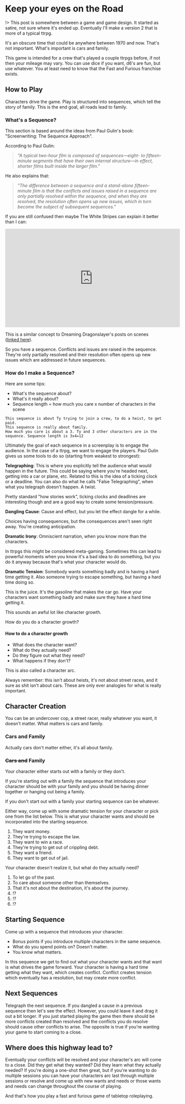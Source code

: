# Keep your eyes on the Road

!> This post is somewhere between a game and game design. It started as satire, not sure where it's ended up. Eventually I'll make a version 2 that is more of a typical ttrpg.

It's an obscure time that could be anywhere between 1970 and now. That's not important. What's important is cars and family.

This game is intended for a crew that's played a couple ttrpgs before, if not then your mileage may vary. You can use dice if you want, d6's are fun, but use whatever. You at least need to know that the Fast and Furious franchise exists.

## How to Play

Characters drive the game. Play is structured into sequences, which tell the story of family. This is the end goal, all roads lead to family.

### What's a Sequence?

This section is based around the ideas from Paul Gulin's book: "Screenwriting: The Sequence Approach".

According to Paul Gulin:
>*"A typical two-hour film is composed of sequences—eight- to fifteen-minute segments that have their own internal structure—in effect, shorter films built inside the larger film."*

He also explains that:
>*"The difference between a sequence and a stand-alone fifteen-minute film is that the conflicts and issues raised in a sequence are only partially resolved within the sequence, and when they are resolved, the resolution often opens up new issues, which in turn become the subject of subsequent sequences."*

If you are still confused then maybe The White Stripes can explain it better than I can:

<iframe width="560" height="315" src="https://www.youtube.com/embed/KSvGOKH5zxk" title="YouTube video player" frameborder="0" allow="accelerometer; autoplay; clipboard-write; encrypted-media; gyroscope; picture-in-picture" allowfullscreen></iframe>

This is a similar concept to Dreaming Dragonslayer's posts on scenes ([linked here](https://dreamingdragonslayer.com/2021/09/27/scene-based-adventure-principles/)).

So you have a sequence. Conflicts and issues are raised in the sequence. They're only partially resolved and their resolution often opens up new issues which are addressed in future sequences.

### How do I make a Sequence?

Here are some tips:

- What's the sequence about?
- What's it really about?
- Sequence length = how much you care x number of characters in the scene

```
This sequence is about Ty trying to join a crew, to do a heist, to get paid.
This sequence is really about family.
How much you care is about a 3. Ty and 3 other characters are in the sequence. Sequence length is 3x4=12
```

Ultimately the goal of each sequence in a screenplay is to engage the audience. In the case of a ttrpg, we want to engage the players. Paul Gulin gives us some tools to do so (starting from weakest to strongest):

**Telegraphing**: This is where you explicitly tell the audience what would happen in the future. This could be saying where you're headed next, getting into a car or plane, etc. Related to this is the idea of a ticking clock or a deadline. You can also do what he calls "False Telegraphing", when what you telegraph doesn't happen. A twist.

Pretty standard "how stories work", ticking clocks and deadlines are interesting though and are a good way to create some tension/pressure.

**Dangling Cause**: Cause and effect, but you let the effect dangle for a while.

Choices having consequences, but the consequences aren't seen right away. You're creating anticipation.

**Dramatic Irony**: Omniscient narration, when you know more than the characters.

In ttrpgs this might be considered meta-gaming. Sometimes this can lead to powerful moments when you know it's a bad idea to do something, but you do it anyway because that's what your character would do.

**Dramatic Tension**: Somebody wants something badly and is having a hard time getting it. Also someone trying to escape something, but having a hard time doing so.

This is the juice. It's the gasoline that makes the car go. Have your characters want something badly and make sure they have a hard time getting it.

This sounds an awful lot like character growth.

How do you do a character growth?

#### How to do a character growth

- What does the character want?
- What do they actually need?
- Do they figure out what they need?
- What happens if they don't?

This is also called a character arc.

Always remember: this isn't about heists, it's not about street races, and it sure as shit isn't about cars. These are only ever analogies for what is really important.

## Character Creation

You can be an undercover cop, a street racer, really whatever you want, it doesn't matter. What matters is cars and family.

### Cars and Family

Actually cars don't matter either, it's all about family.

### ~~Cars and~~ Family

Your character either starts out with a family or they don't.

If you're starting out with a family the sequence that introduces your character should be with your family and you should be having dinner together or hanging out being a family.

If you don't start out with a family your starting sequence can be whatever.

Either way, come up with some dramatic tension for your character or pick one from the list below. This is what your character wants and should be incorporated into the starting sequence.

1. They want money.
2. They're trying to escape the law.
3. They want to win a race.
4. They're trying to get out of crippling debt.
5. They want a friend.
6. They want to get out of jail.

Your character doesn't realize it, but what do they actually need?

1. To let go of the past.
2. To care about someone other than themselves.
3. That it's not about the destination, it's about the journey.
4. !?
5. !?
6. !?

## Starting Sequence

Come up with a sequence that introduces your character.

- Bonus points if you introduce multiple characters in the same sequence.
- What do you spend points on? Doesn't matter.
- You know what matters.

In this sequence we get to find out what your character wants and that want is what drives the game forward. Your character is having a hard time getting what they want, which creates conflict. Conflict creates tension which eventually has a resolution, but may create more conflict.

## Next Sequences

Telegraph the next sequence. If you dangled a cause in a previous sequence then let's see the effect. However, you could leave it and drag it out a bit longer. If you just started playing the game then there should be more conflicts created than resolved and the conflicts you do resolve should cause other conflicts to arise. The opposite is true if you're wanting your game to start coming to a close.

## Where does this highway lead to?

Eventually your conflicts will be resolved and your character's arc will come to a close. Did they get what they wanted? Did they learn what they actually needed? If you're doing a one-shot then great, but if you're wanting to do multiple sessions you can have your characters arc last through multiple sessions or resolve and come up with new wants and needs or those wants and needs can change throughout the course of playing.

And that's how you play a fast and furious game of tabletop roleplaying.
